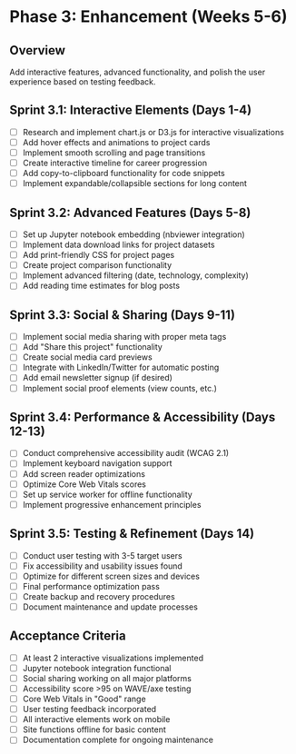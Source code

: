 # Phase 3: Enhancement (Weeks 5-6)

## Overview
Add interactive features, advanced functionality, and polish the user experience based on testing feedback.

## Sprint 3.1: Interactive Elements (Days 1-4)
- [ ] Research and implement chart.js or D3.js for interactive visualizations
- [ ] Add hover effects and animations to project cards
- [ ] Implement smooth scrolling and page transitions
- [ ] Create interactive timeline for career progression
- [ ] Add copy-to-clipboard functionality for code snippets
- [ ] Implement expandable/collapsible sections for long content

## Sprint 3.2: Advanced Features (Days 5-8)
- [ ] Set up Jupyter notebook embedding (nbviewer integration)
- [ ] Implement data download links for project datasets
- [ ] Add print-friendly CSS for project pages
- [ ] Create project comparison functionality
- [ ] Implement advanced filtering (date, technology, complexity)
- [ ] Add reading time estimates for blog posts

## Sprint 3.3: Social & Sharing (Days 9-11)
- [ ] Implement social media sharing with proper meta tags
- [ ] Add "Share this project" functionality
- [ ] Create social media card previews
- [ ] Integrate with LinkedIn/Twitter for automatic posting
- [ ] Add email newsletter signup (if desired)
- [ ] Implement social proof elements (view counts, etc.)

## Sprint 3.4: Performance & Accessibility (Days 12-13)
- [ ] Conduct comprehensive accessibility audit (WCAG 2.1)
- [ ] Implement keyboard navigation support
- [ ] Add screen reader optimizations
- [ ] Optimize Core Web Vitals scores
- [ ] Set up service worker for offline functionality
- [ ] Implement progressive enhancement principles

## Sprint 3.5: Testing & Refinement (Days 14)
- [ ] Conduct user testing with 3-5 target users
- [ ] Fix accessibility and usability issues found
- [ ] Optimize for different screen sizes and devices
- [ ] Final performance optimization pass
- [ ] Create backup and recovery procedures
- [ ] Document maintenance and update processes

## Acceptance Criteria
- [ ] At least 2 interactive visualizations implemented
- [ ] Jupyter notebook integration functional
- [ ] Social sharing working on all major platforms
- [ ] Accessibility score >95 on WAVE/axe testing
- [ ] Core Web Vitals in "Good" range
- [ ] User testing feedback incorporated
- [ ] All interactive elements work on mobile
- [ ] Site functions offline for basic content
- [ ] Documentation complete for ongoing maintenance
